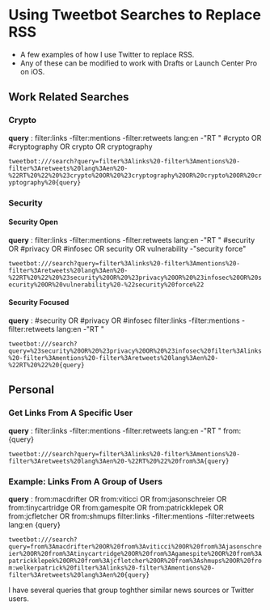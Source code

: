 # Using Tweetbot Searches to Replace RSS

* A few examples of how I use Twitter to replace RSS.
* Any of these can be modified to work with Drafts or Launch Center Pro on iOS.


## Work Related Searches
	
### Crypto

**query**
:	filter:links -filter:mentions -filter:retweets lang:en -"RT " #crypto OR #cryptography OR crypto OR cryptography 

`tweetbot:///search?query=filter%3Alinks%20-filter%3Amentions%20-filter%3Aretweets%20lang%3Aen%20-%22RT%20%22%20%23crypto%20OR%20%23cryptography%20OR%20crypto%20OR%20cryptography%20{query}`
	
### Security

#### Security Open

**query**
:	filter:links -filter:mentions -filter:retweets lang:en -"RT " #security OR #privacy OR #infosec OR security OR vulnerability -"security force"

`tweetbot:///search?query=filter%3Alinks%20-filter%3Amentions%20-filter%3Aretweets%20lang%3Aen%20-%22RT%20%22%20%23security%20OR%20%23privacy%20OR%20%23infosec%20OR%20security%20OR%20vulnerability%20-%22security%20force%22`

#### Security Focused

**query**
:	#security OR #privacy OR #infosec filter:links -filter:mentions -filter:retweets lang:en -"RT " 

`tweetbot:///search?query=%23security%20OR%20%23privacy%20OR%20%23infosec%20filter%3Alinks%20-filter%3Amentions%20-filter%3Aretweets%20lang%3Aen%20-%22RT%20%22%20{query}`

## Personal

### Get Links From A Specific User
	
**query**
:	filter:links -filter:mentions -filter:retweets lang:en -"RT " from:{query}
	
`tweetbot:///search?query=filter%3Alinks%20-filter%3Amentions%20-filter%3Aretweets%20lang%3Aen%20-%22RT%20%22%20from%3A{query}`
	
### Example: Links From A Group of Users

**query**
:	from:macdrifter OR from:viticci OR from:jasonschreier OR from:tinycartridge OR from:gamespite OR from:patrickklepek OR from:jcfletcher OR from:shmups filter:links -filter:mentions -filter:retweets lang:en {query}
	
`tweetbot:///search?query=from%3Amacdrifter%20OR%20from%3Aviticci%20OR%20from%3Ajasonschreier%20OR%20from%3Atinycartridge%20OR%20from%3Agamespite%20OR%20from%3Apatrickklepek%20OR%20from%3Ajcfletcher%20OR%20from%3Ashmups%20OR%20from:welkerpatrick%20filter%3Alinks%20-filter%3Amentions%20-filter%3Aretweets%20lang%3Aen%20{query}`

I have several queries that group toghther similar news sources or Twitter users.
	

	
	
	
	
